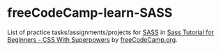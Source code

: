 # freeCodeCamp-learn-SASS

List of practice tasks/assignments/projects for [SASS](https://sass-lang.com/) in [Sass Tutorial for Beginners - CSS With Superpowers](https://www.youtube.com/watch?v=_a5j7KoflTs) by [freeCodeCamp.org](https://www.youtube.com/@freecodecamp).

